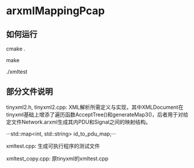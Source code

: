 arxmlMappingPcap
=========
如何运行
------
cmake .

make

./xmltest

部分文件说明
----------
tinyxml2.h, tinyxml2.cpp: XML解析所需定义与实现，其中XMLDocument在tinyxml基础上增添了遍历函数AcceptTree()和generateMap3()，后者用于对给定文件Network.arxml生成其内PDU和Signal之间的映射结构。

···std::map<int, std::string> id_to_pdu_map;···


xmltest.cpp: 生成可执行程序的测试文件

xmltest_copy.cpp: 原tinyxml的xmltest.cpp

